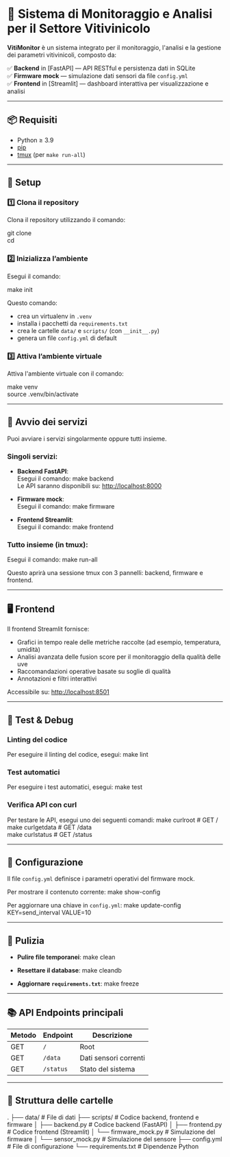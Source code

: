 # 🚀 Sistema di Monitoraggio e Analisi per il Settore Vitivinicolo

**VitiMonitor** è un sistema integrato per il monitoraggio, l'analisi e la gestione dei parametri vitivinicoli, composto da:

✅ **Backend** in [FastAPI] — API RESTful e persistenza dati in SQLite  
✅ **Firmware mock** — simulazione dati sensori da file `config.yml`  
✅ **Frontend** in [Streamlit] — dashboard interattiva per visualizzazione e analisi

---

## 📦 Requisiti

- Python ≥ 3.9
- [pip](https://pip.pypa.io/)
- [tmux](https://github.com/tmux/tmux) (per `make run-all`)

---

## 🧰 Setup

### 1️⃣ Clona il repository
Clona il repository utilizzando il comando:

git clone <repo-url>  
cd <repo>

### 2️⃣ Inizializza l’ambiente
Esegui il comando:

make init

Questo comando:
- crea un virtualenv in `.venv`
- installa i pacchetti da `requirements.txt`
- crea le cartelle `data/` e `scripts/` (con `__init__.py`)
- genera un file `config.yml` di default

### 3️⃣ Attiva l’ambiente virtuale
Attiva l'ambiente virtuale con il comando:

make venv  
source .venv/bin/activate

---

## 🚀 Avvio dei servizi

Puoi avviare i servizi singolarmente oppure tutti insieme.

### Singoli servizi:
- **Backend FastAPI**:  
  Esegui il comando:
  make backend  
  Le API saranno disponibili su: [http://localhost:8000](http://localhost:8000)

- **Firmware mock**:  
  Esegui il comando:
  make firmware

- **Frontend Streamlit**:  
  Esegui il comando:
  make frontend

### Tutto insieme (in tmux):
Esegui il comando:
make run-all

Questo aprirà una sessione tmux con 3 pannelli: backend, firmware e frontend.

---

## 🖥️ Frontend

Il frontend Streamlit fornisce:
- Grafici in tempo reale delle metriche raccolte (ad esempio, temperatura, umidità)
- Analisi avanzata delle fusion score per il monitoraggio della qualità delle uve
- Raccomandazioni operative basate su soglie di qualità
- Annotazioni e filtri interattivi

Accessibile su: [http://localhost:8501](http://localhost:8501)

---

## 🧪 Test & Debug

### Linting del codice
Per eseguire il linting del codice, esegui:
make lint

### Test automatici
Per eseguire i test automatici, esegui:
make test

### Verifica API con curl
Per testare le API, esegui uno dei seguenti comandi:
make curlroot      # GET /  
make curlgetdata   # GET /data  
make curlstatus    # GET /status

---

## 📝 Configurazione

Il file `config.yml` definisce i parametri operativi del firmware mock.

Per mostrare il contenuto corrente:
make show-config

Per aggiornare una chiave in `config.yml`:
make update-config KEY=send_interval VALUE=10

---

## 🧹 Pulizia

- **Pulire file temporanei**:
  make clean

- **Resettare il database**:
  make cleandb

- **Aggiornare `requirements.txt`**:
  make freeze

---

## 📚 API Endpoints principali

| Metodo | Endpoint      | Descrizione                  |
|--------|---------------|-------------------------------|
| GET    | `/`           | Root                         |
| GET    | `/data`       | Dati sensori correnti        |
| GET    | `/status`     | Stato del sistema            |

---

## 📄 Struttura delle cartelle
.
├── data/              # File di dati
├── scripts/           # Codice backend, frontend e firmware
│ ├── backend.py       # Codice backend (FastAPI)
│ ├── frontend.py      # Codice frontend (Streamlit)
│ └── firmware_mock.py # Simulazione del firmware
│ └── sensor_mock.py   # Simulazione del sensore
├── config.yml         # File di configurazione
└── requirements.txt   # Dipendenze Python

